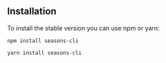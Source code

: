 ## Installation 

To install the stable version you can use npm or yarn: 

`npm install seasons-cli `

`yarn install seasons-cli `